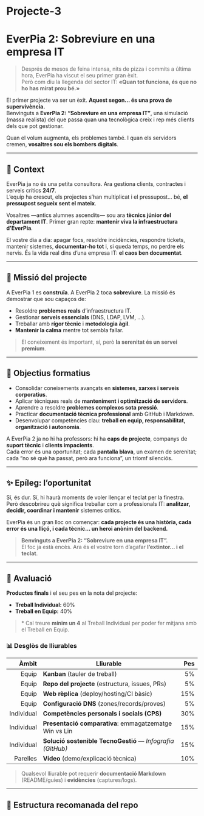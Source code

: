 # Projecte-3

# EverPia 2: **Sobreviure en una empresa IT**

> Després de mesos de feina intensa, nits de pizza i commits a última hora, EverPia ha viscut el seu primer gran èxit.  
> Però com diu la llegenda del sector IT: **«Quan tot funciona, és que no ho has mirat prou bé.»**

El primer projecte va ser un èxit. **Aquest segon… és una prova de supervivència.**  
Benvinguts a **EverPia 2: “Sobreviure en una empresa IT”**, una simulació (massa realista) del que passa quan una tecnològica creix i rep més clients dels que pot gestionar.

Quan el volum augmenta, els problemes també. I quan els servidors cremen, **vosaltres sou els bombers digitals**.

---

## 🧭 Context

EverPia ja no és una petita consultora. Ara gestiona clients, contractes i serveis crítics **24/7**.  
L’equip ha crescut, els projectes s’han multiplicat i el pressupost… bé, **el pressupost segueix sent el mateix**.

Vosaltres —antics alumnes ascendits— sou ara **tècnics júnior del departament IT**. Primer gran repte: **mantenir viva la infraestructura d’EverPia**.

El vostre dia a dia: apagar focs, resoldre incidències, respondre tickets, mantenir sistemes, **documentar-ho tot** i, si queda temps, no perdre els nervis. És la vida real dins d’una empresa IT: **el caos ben documentat**.

---

## 🎯 Missió del projecte

A EverPia 1 es **construïa**. A EverPia 2 toca **sobreviure**. La missió és demostrar que sou capaços de:

- Resoldre **problemes reals** d’infraestructura IT.  
- Gestionar **serveis essencials** (DNS, LDAP, LVM, …).  
- Treballar amb **rígor tècnic** i **metodologia àgil**.  
- **Mantenir la calma** mentre tot sembla fallar.

> El coneixement és important, sí, però **la serenitat és un servei premium**.

---

## 🧠 Objectius formatius

- Consolidar coneixements avançats en **sistemes, xarxes i serveis corporatius**.  
- Aplicar tècniques reals de **manteniment i optimització de servidors**.  
- Aprendre a resoldre **problemes complexos sota pressió**.  
- Practicar **documentació tècnica professional** amb GitHub i Markdown.  
- Desenvolupar competències clau: **treball en equip, responsabilitat, organització i autonomia**.

A EverPia 2 ja no hi ha professors: hi ha **caps de projecte**, companys de **suport tècnic** i **clients impacients**.  
Cada error és una oportunitat; cada **pantalla blava**, un examen de serenitat; cada “no sé què ha passat, però ara funciona”, un triomf silenciós.

---

## ✨ Epíleg: l’oportunitat

Sí, és dur. Sí, hi haurà moments de voler llençar el teclat per la finestra.  
Però descobrireu què significa treballar com a professionals IT: **analitzar, decidir, coordinar i mantenir** sistemes crítics.

EverPia és un gran lloc on començar: **cada projecte és una història, cada error és una lliçó, i cada tècnic… un heroi anònim del backend.**

> **Benvinguts a EverPia 2: “Sobreviure en una empresa IT”.**  
> El foc ja està encès. Ara és el vostre torn d’agafar **l’extintor… i el teclat**.

---

## 🧾 Avaluació

**Productes finals** i el seu pes en la nota del projecte:

- **Treball Individual:** 60%  
- **Treball en Equip:** 40%

> \* Cal treure **mínim un 4** al Treball Individual per poder fer mitjana amb el Treball en Equip.

### 📊 Desglòs de lliurables

| Àmbit | Lliurable | Pes |
|------:|-----------|----:|
| Equip | **Kanban** (tauler de treball) | 5% |
| Equip | **Repo del projecte** (estructura, issues, PRs) | 5% |
| Equip | **Web rèplica** (deploy/hosting/CI bàsic) | 15% |
| Equip | **Configuració DNS** (zones/records/proves) | 5% |
| Individual | **Competències personals i socials (CPS)** | 30% |
| Individual | **Presentació comparativa**: emmagatzematge Win vs Lin | 15% |
| Individual | **Solució sostenible TecnoGestió** — *Infografia (GitHub)* | 15% |
| Parelles | **Vídeo** (demo/explicació tècnica) | 10% |

> Qualsevol lliurable pot requerir **documentació Markdown** (README/guies) i **evidències** (captures/logs).

---

## 📂 Estructura recomanada del repo

